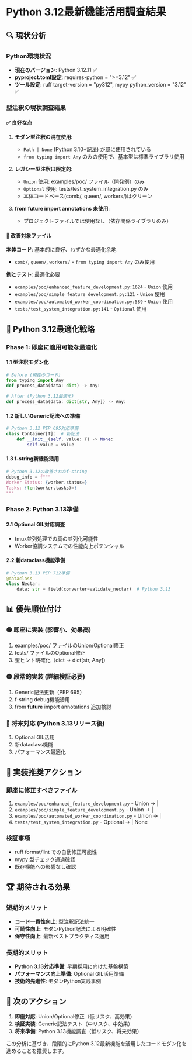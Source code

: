 # Python 3.12最新機能活用調査結果

## 🔍 現状分析

### Python環境状況
- **現在のバージョン**: Python 3.12.11 ✅
- **pyproject.toml設定**: requires-python = ">=3.12" ✅
- **ツール設定**: ruff target-version = "py312", mypy python_version = "3.12" ✅

### 型注釈の現状調査結果

#### ✅ 良好な点
1. **モダン型注釈の混在使用**: 
   - `Path | None` (Python 3.10+記法) が既に使用されている
   - `from typing import Any` のみの使用で、基本型は標準ライブラリ使用

2. **レガシー型注釈は限定的**:
   - `Union` 使用: examples/poc/ ファイル（開発例）のみ
   - `Optional` 使用: tests/test_system_integration.py のみ
   - 本体コードベース(comb/, queen/, workers/)はクリーン

3. **from __future__ import annotations 未使用**:
   - プロジェクトファイルでは使用なし（依存関係ライブラリのみ）

#### 🔧 改善対象ファイル

**本体コード**: 基本的に良好、わずかな最適化余地
- `comb/`, `queen/`, `workers/` - `from typing import Any` のみ使用

**例とテスト**: 最適化必要
- `examples/poc/enhanced_feature_development.py:1624` - `Union` 使用
- `examples/poc/simple_feature_development.py:121` - `Union` 使用  
- `examples/poc/automated_worker_coordination.py:589` - `Union` 使用
- `tests/test_system_integration.py:141` - `Optional` 使用

## 🎯 Python 3.12最適化戦略

### Phase 1: 即座に適用可能な最適化

#### 1.1 型注釈モダン化
```python
# Before (現在のコード)
from typing import Any
def process_data(data: dict) -> Any:

# After (Python 3.12最適化)
def process_data(data: dict[str, Any]) -> Any:
```

#### 1.2 新しいGeneric記法への準備
```python
# Python 3.12 PEP 695対応準備
class Container[T]:  # 新記法 
    def __init__(self, value: T) -> None:
        self.value = value
```

#### 1.3 f-string新機能活用
```python
# Python 3.12の改善されたf-string
debug_info = f"""
Worker Status: {worker.status=}
Tasks: {len(worker.tasks)=}
"""
```

### Phase 2: Python 3.13準備

#### 2.1 Optional GIL対応調査
- tmux並列処理での真の並列化可能性
- Worker協調システムでの性能向上ポテンシャル

#### 2.2 新dataclass機能準備
```python
# Python 3.13 PEP 712準備
@dataclass
class Nectar:
    data: str = field(converter=validate_nectar)  # Python 3.13
```

## 📊 優先順位付け

### 🟢 即座に実装 (影響小、効果高)
1. examples/poc/ ファイルのUnion/Optional修正
2. tests/ ファイルのOptional修正
3. 型ヒント明確化（dict → dict[str, Any]）

### 🟡 段階的実装 (詳細検証必要)
1. Generic記法更新（PEP 695）
2. f-string debug機能活用
3. from __future__ import annotations 追加検討

### 🔴 将来対応 (Python 3.13リリース後)
1. Optional GIL活用
2. 新dataclass機能
3. パフォーマンス最適化

## 🚀 実装推奨アクション

### 即座に修正すべきファイル
1. `examples/poc/enhanced_feature_development.py` - Union → |
2. `examples/poc/simple_feature_development.py` - Union → |  
3. `examples/poc/automated_worker_coordination.py` - Union → |
4. `tests/test_system_integration.py` - Optional → | None

### 検証事項
- ruff format/lint での自動修正可能性
- mypy 型チェック通過確認
- 既存機能への影響なし確認

## 🏆 期待される効果

### 短期的メリット
- **コード一貫性向上**: 型注釈記法統一
- **可読性向上**: モダンPython記法による明確性
- **保守性向上**: 最新ベストプラクティス適用

### 長期的メリット
- **Python 3.13対応準備**: 早期採用に向けた基盤構築
- **パフォーマンス向上準備**: Optional GIL活用準備
- **技術的先進性**: モダンPython実践事例

## 🔧 次のアクション

1. **即座対応**: Union/Optional修正（低リスク、高効果）
2. **検証実装**: Generic記法テスト（中リスク、中効果）
3. **将来準備**: Python 3.13機能調査（低リスク、将来効果）

この分析に基づき、段階的にPython 3.12最新機能を活用したコードモダン化を進めることを推奨します。